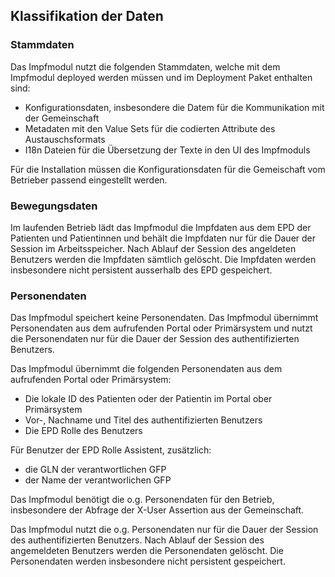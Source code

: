 ## Klassifikation der Daten

### Stammdaten

Das Impfmodul nutzt die folgenden Stammdaten, welche mit dem Impfmodul deployed werden
müssen und im Deployment Paket enthalten sind:
- Konfigurationsdaten, insbesondere die Datem für die Kommunikation mit der Gemeinschaft
- Metadaten mit den Value Sets für die codierten Attribute des Austauschsformats
- I18n Dateien für die Übersetzung der Texte in den UI des Impfmoduls

Für die Installation müssen die Konfigurationsdaten für die Gemeischaft vom Betrieber
passend eingestellt werden.   

### Bewegungsdaten

Im laufenden Betrieb lädt das Impfmodul die Impfdaten aus dem EPD der Patienten und
Patientinnen und behält die Impfdaten nur für die Dauer der Session im Arbeitsspeicher.
Nach Ablauf der Session des angeldeten Benutzers werden die Impfdaten sämtlich
gelöscht. Die Impfdaten werden insbesondere nicht persistent ausserhalb des EPD
gespeichert.

### Personendaten

Das Impfmodul speichert keine Personendaten. Das Impfmodul übernimmt Personendaten
aus dem aufrufenden Portal oder Primärsystem und nutzt die Personendaten nur für die
Dauer der Session des authentifizierten Benutzers.

Das Impfmodul übernimmt die folgenden Personendaten aus dem aufrufenden Portal oder Primärsystem:
- Die lokale ID des Patienten oder der Patientin im Portal ober Primärsystem
- Vor-, Nachname und Titel des authentifizierten Benutzers
- Die EPD Rolle des Benutzers

Für Benutzer der EPD Rolle Assistent, zusätzlich:
- die GLN der verantwortlichen GFP
- der Name der verantworlichen GFP

Das Impfmodul benötigt die o.g. Personendaten für den Betrieb, insbesondere der
Abfrage der X-User Assertion aus der Gemeinschaft.  

Das Impfmodul nutzt die o.g. Personendaten nur für die Dauer der Session des
authentifizierten Benutzers. Nach Ablauf der Session des angemeldeten Benutzers werden
die Personendaten gelöscht. Die Personendaten werden insbesondere nicht
persistent gespeichert.
